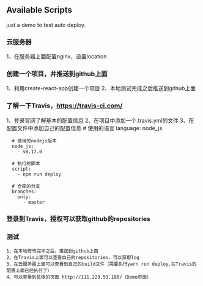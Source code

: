 ## Available Scripts
  just a demo to test auto deploy.

### 云服务器
  1、在服务器上面配置nginx，设置location

### 创建一个项目，并推送到github上面
  1、利用create-react-app创建一个项目
  2、本地测试完成之后推送到github上面  
  
### 了解一下Travis，https://travis-ci.com/
  1、登录官网了解基本的配置信息
  2、在项目中添加一个.travis.yml的文件
  3、在配置文件中添加自己的配置信息
      # 使用的语言
      language: node_js

      # 使用的nodejs版本
      node_js:
        - v8.17.0

      # 执行的脚本
      script:
        - npm run deploy

      # 仓库的分支
      branches:
        only:
          - master
### 登录到Travis，授权可以获取github的repositories

### 测试
    1、在本地修改完毕之后，推送到github上面
    2、在Travis上面可以查看自己的repositories，可以获取log
    3、在云服务器上面可以查看到自己的build文件（需要执行yarn run deploy,在Travis的配置上面已经执行了）
    4、可以查看到具体的页面 http://111.229.53.186/（Demo页面）